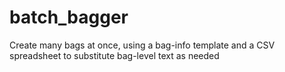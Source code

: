 # batch_bagger
Create many bags at once, using a bag-info template and a CSV spreadsheet to substitute bag-level text as needed
